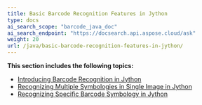 ```yaml
---
title: Basic Barcode Recognition Features in Jython
type: docs
ai_search_scope: "barcode_java_doc"
ai_search_endpoint: "https://docsearch.api.aspose.cloud/ask"
weight: 20
url: /java/basic-barcode-recognition-features-in-jython/
---
```


**This section includes the following topics:**

- [Introducing Barcode Recognition in Jython](/barcode/java/introducing-barcode-recognition-in-jython/)
- [Recognizing Multiple Symbologies in Single Image in Jython](/barcode/java/recognizing-multiple-symbologies-in-single-image-in-jython/)
- [Recognizing Specific Barcode Symbology in Jython](/barcode/java/recognizing-specific-barcode-symbology-in-jython/)
